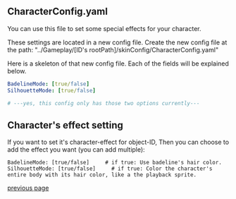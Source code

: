 
CharacterConfig.yaml
-----------------------------------
You can use this file to set some special effects for your character.

These settings are located in a new config file. Create the new config file at the path: "../Gameplay/[ID's rootPath]/skinConfig/CharacterConfig.yaml"

Here is a skeleton of that new config file. 
Each of the fields will be explained below.

```yaml
BadelineMode: [true/false]
SilhouetteMode: [true/false]

# ---yes, this config only has those two options currently---
```


Character's effect setting
-----------------------------------
If you want to set it's character-effect for object-ID, 
Then you can choose to add the effect you want (you can add multiple):
```
BadelineMode: [true/false]     # if true: Use badeline's hair color.
SilhouetteMode: [true/false]     # if true: Color the character's entire body with its hair color, like a the playback sprite.
```



[previous page](/docs/guide/README.md#more-miscellaneous)
